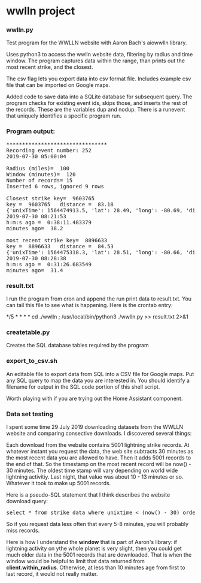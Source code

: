 # wwlln project

### wwlln.py
Test program for the WWLLN website with Aaron Bach's aiowwlln library.

Uses python3 to access the wwlln website data, filtering by radius and time window.  The program captures data within the range, than prints out the most recent strike, and the closest.

The csv flag lets you export data into csv format file.
Includes example csv file that can be imported on Google maps.

Added code to save data into a SQLite database for subsequent query.  The program checks for existing event ids, skips those, 
and inserts the rest of the records.  These are the variables dup and nodup.  There is a runevent that uniquely identifies a specific program run.

### Program output:
<pre>
********************************
Recording event number: 252
2019-07-30 05:00:04

Radius (miles)=  100
Window (minutes)=  120
Number of records= 15
Inserted 6 rows, ignored 9 rows

Closest strike key=  9603765
key =  9603765   distance =  83.18
{'unixTime': 1564474913.5, 'lat': 28.49, 'long': -80.69, 'distance': 83.18248834860982}
2019-07-30 08:21:53
h:m:s ago =  0:38:11.483379
minutes ago=  38.2

most recent strike key=  8896633
key =  8896633   distance =  84.53
{'unixTime': 1564475318.3, 'lat': 28.51, 'long': -80.66, 'distance': 84.5324585791536}
2019-07-30 08:28:38
h:m:s ago =  0:31:26.683549
minutes ago=  31.4
</pre>

### result.txt
I run the program from cron and append the run print data to result.txt.  You can tail this file to see what is happening. Here is the crontab entry:

*/5 * * * * cd ./wwlln ; /usr/local/bin/python3 ./wwlln.py >> result.txt 2>&1


### createtable.py 
   Creates the SQL database tables required by the program
   
### export_to_csv.sh   
   An editable file to export data from SQL into a CSV file for Google maps.  Put any SQL query to map the data 
you are interested in.  You should identify a filename for output in the SQL code portion of this shell script.
   
   
Worth playing with if you are trying out the Home Assistant component.

### Data set testing 
I spent some time 29 July 2019 downloading datasets from the WWLLN website and comparing consective 
downloads.  I discovered several things:

Each download from the website contains 5001 lightning strike records.
At whatever instant you request the data, the web site subtracts 30 minutes as the most
recent data you are allowed to have. Then it adds 5001 records to the end of that. So the 
timestamp on the most recent record will be now() - 30 minutes.  The oldest time stamp will 
vary depending on world wide lightning activitiy.  Last night, that value was about 10 - 13 minutes or so.  Whatever it took to make up 5001 records.

Here is a pseudo-SQL statement that I think describes the website download query:<br>
<pre>select * from strike_data where unixtime < (now() - 30) order by unix time desc limit 5001;</pre>

So if you request data less often that every 5-8 minutes, you will probably miss records.

Here is how I understand the <b>window</b> that is part of Aaron's library: if lightning activity on ythe whole planet is very slight, then you could get much older data in the 5001 records that are downloaded.  That is when the window would be helpful to limit that data returned from <b>client.within_radius</b>. Otherwise, at less than 10 minutes age from first to last record, it would not really matter.



